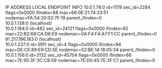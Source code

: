 IP ADDRESS         LOCAL ENDPOINT INFO
10.0.1.78:0        id=1178  sec_id=2284  flags=0x0000 ifindex=88  mac=66:0E:21:74:33:51 nodemac=FA:54:30:02:7F:19 parent_ifindex=0     
10.0.1.138:0       (localhost)                                                                                                         
10.0.1.184:0       id=482   sec_id=24121 flags=0x0000 ifindex=92  mac=22:B2:68:CA:D6:E9 nodemac=0A:F4:F4:A7:F1:CC parent_ifindex=0     
91.217.196.183:0   (localhost)                                                                                                         
10.0.1.237:0       id=3911  sec_id=4     flags=0x0000 ifindex=94  mac=DE:CE:89:E9:CD:5E nodemac=52:BE:14:18:05:34 parent_ifindex=0     
10.0.1.156:0       id=3132  sec_id=45704 flags=0x0000 ifindex=66  mac=7E:95:3F:3C:C8:59 nodemac=7E:D0:45:7E:3F:C1 parent_ifindex=0     
